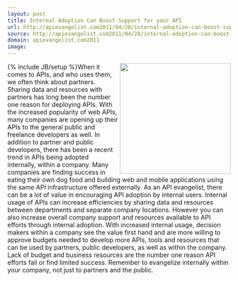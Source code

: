 ```yaml
---
layout: post
title: Internal Adoption Can Boost Support for your API
url: http://apievangelist.com2011/04/28/internal-adoption-can-boost-support-for-your-api/
source: http://apievangelist.com2011/04/28/internal-adoption-can-boost-support-for-your-api/
domain: apievangelist.com2011
image: 
---
```

{% include JB/setup %}<img src="http://kinlane-productions.s3.amazonaws.com/api-evangelist/internal-business-users.jpg"  width="250" align="right" />When it comes to APIs, and who uses them, we often think about partners. Sharing data and resources with partners has long been the number one reason for deploying APIs.
With the increased popularity of web APIs, many companies are opening up their APIs to the general public and freelance developers as well.
In addition to partner and public developers, there has been a recent trend in APIs being adopted internally, within a company. Many companies are finding success in eating their own dog food and building web and mobile applications using the same API infrastructure offered externally.
As an API evangelist, there can be a lot of value in encouraging API adoption by internal users.
Internal usage of APIs can increase efficiencies by sharing data and resources between departments and separate company locations.
However you can also increase overall company support and resources available to API efforts through internal adoption.
With increased internal usage, decision makers within a company see the value first hand and are more willing to approve budgets needed to develop more APIs, tools and resources that can be used by partners, public developers, as well as within the company.
Lack of budget and business resources are the number one reason API efforts fail or find limited success.
Remember to evangelize internally within your company, not just to partners and the public.
